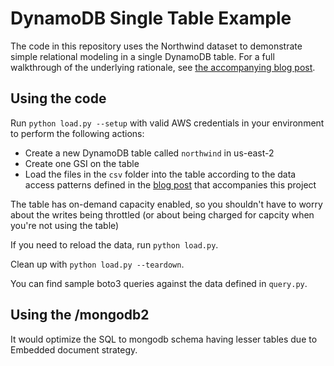 # DynamoDB Single Table Example

The code in this repository uses the Northwind dataset to demonstrate simple relational modeling in a single DynamoDB table. For a full walkthrough of the underlying rationale, see [the accompanying blog post](https://staging.trek10.com/blog/dynamodb-single-table-relational-modeling/).

## Using the code

Run `python load.py --setup` with valid AWS credentials in your environment to perform the following actions:

- Create a new DynamoDB table called `northwind` in us-east-2
- Create one GSI on the table
- Load the files in the `csv` folder into the table according to the data access patterns defined in the [blog post](https://trek10.com/blog/dynamodb-single-table-relational-modeling/) that accompanies this project

The table has on-demand capacity enabled, so you shouldn't have to worry about the writes being throttled (or about being charged for capcity when you're not using the table)

If you need to reload the data, run `python load.py`.

Clean up with `python load.py --teardown`.

You can find sample boto3 queries against the data defined in `query.py`.

## Using the /mongodb2

It would optimize the SQL to mongodb schema having lesser tables due to Embedded document strategy.
